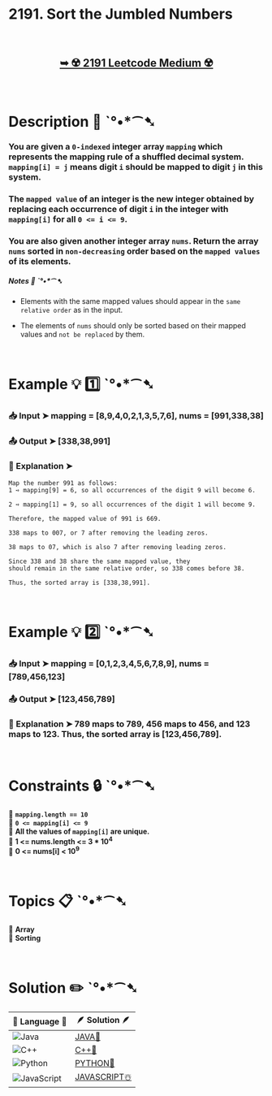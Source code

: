 # 2191. Sort the Jumbled Numbers

</br>

<h2 align="center"> 

<a href="https://leetcode.com/problems/sort-the-jumbled-numbers/description/?envType=daily-question&envId=2024-07-24"><strong>➥ ☢️ 2191 Leetcode Medium ☢️ </strong></a>
</h2>

</br>

# Description 📜 ˋ°•*⁀➷

### You are given a `0-indexed` integer array `mapping` which represents the mapping rule of a shuffled decimal system. `mapping[i] = j` means digit `i` should be mapped to digit `j` in this system.

### The `mapped value` of an integer is the new integer obtained by replacing each occurrence of digit `i` in the integer with `mapping[i]` for all `0 <= i <= 9`.

### You are also given another integer array `nums`. Return the array `nums` sorted in `non-decreasing` order based on the `mapped values` of its elements.

##### Notes 📝 ˋ°•*⁀➷

- Elements with the same mapped values should appear in the `same relative order` as in the input.

- The elements of `nums` should only be sorted based on their mapped values and `not be replaced` by them.

</br>

# Example 💡 1️⃣ ˋ°•*⁀➷

  ### 📥 Input  ➤ mapping = [8,9,4,0,2,1,3,5,7,6], nums = [991,338,38]

  ### 📤 Output  ➤ [338,38,991]

  ### 🔦 Explanation  ➤ 
    Map the number 991 as follows:
    1 ➺ mapping[9] = 6, so all occurrences of the digit 9 will become 6.
    
    2 ➺ mapping[1] = 9, so all occurrences of the digit 1 will become 9.

    Therefore, the mapped value of 991 is 669.

    338 maps to 007, or 7 after removing the leading zeros.

    38 maps to 07, which is also 7 after removing leading zeros.

    Since 338 and 38 share the same mapped value, they 
    should remain in the same relative order, so 338 comes before 38.

    Thus, the sorted array is [338,38,991].

</br>

# Example 💡 2️⃣ ˋ°•*⁀➷

  ### 📥 Input ➤ mapping = [0,1,2,3,4,5,6,7,8,9], nums = [789,456,123]

  ### 📤 Output  ➤ [123,456,789]

  ### 🔦 Explanation ➤ 789 maps to 789, 456 maps to 456, and 123 maps to 123. Thus, the sorted array is [123,456,789].


</br>

# Constraints 🔒 ˋ°•*⁀➷

🔹 **`mapping.length == 10`** </br>
🔹 **`0 <= mapping[i] <= 9`** </br>
🔹 **All the values of `mapping[i]` are unique.** </br>
🔹 **1 <= nums.length <= 3 * 10<sup>4</sup>** </br>
🔹 **0 <= nums[i] < 10<sup>9</sup>** </br>

</br>

# Topics 📋 ˋ°•*⁀➷

🔸 **Array**  </br>
🔸 **Sorting**  </br>


</br>

# Solution ✏️ ˋ°•*⁀➷

| 📒 Language 📒  | 🪶 Solution 🪶 |
| ------------- | ------------- |
|  ![Java](https://img.shields.io/badge/java-%23ED8B00.svg?style=for-the-badge&logo=openjdk&logoColor=white)  | [JAVA🍁]() |
|  ![C++](https://img.shields.io/badge/c++-%2300599C.svg?style=for-the-badge&logo=c%2B%2B&logoColor=white)  | [C++🎲]()  |
|  ![Python](https://img.shields.io/badge/python-3670A0?style=for-the-badge&logo=python&logoColor=ffdd54)    | [PYTHON🍰]() |
| ![JavaScript](https://img.shields.io/badge/javascript-%23323330.svg?style=for-the-badge&logo=javascript&logoColor=%23F7DF1E)   | [JAVASCRIPT☃️]() |
